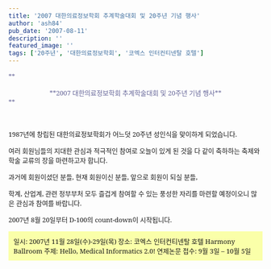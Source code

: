 ```yaml
---
title: '2007 대한의료정보학회 추계학술대회 및 20주년 기념 행사'
author: 'ash84'
pub_date: '2007-08-11'
description: ''
featured_image: ''
tags: ['20주년', '대한의료정보학회', '코엑스 인터컨티넨탈 호텔']
---
```



<font color="#666699" face="'Batang', 'Serif'" size="2">**  
<div style="TEXT-ALIGN: center"><font color="#666699" face="'Batang', 'Serif'" size="2">**2007 대한의료정보학회 추계학술대회 및 20주년 기념 행사**</font></div>**</font>

<font face="'Batang', 'Serif'"></font> 

  
<font face="'Batang', 'Serif'"><font size="2">1987년에 창립된 대한의료정보학회가 어느덧 20주년 성인식을 맞이하게 되었습니다.</font></font>

  
<font face="'Batang', 'Serif'"><font size="2">여러 회원님들의 지대한 관심과 적극적인 참여로 오늘이 있게 된 것을 다 같이 축하하는 축제와 학술 교류의 장을 마련하고자 합니다.</font></font>

  
<font face="'Batang', 'Serif'"><font size="2">과거에 회원이셨던 분들, 현재 회원이신 분들, 앞으로 회원이 되실 분들,</font></font>

  
<font face="'Batang', 'Serif'"><font size="2">학계, 산업계, 관련 정부부처 모두 즐겁게 참여할 수 있는 풍성한 자리를 마련할 예정이오니 많은 관심과 참여를 바랍니다.</font></font>

  
<font face="'Batang', 'Serif'"><font size="2">2007년 8월 20일부터 D-100의 count-down이 시작됩니다.</font></font>

<font face="'Batang', 'Serif'"><font size="2">  
<div style="PADDING-RIGHT: 10px; PADDING-LEFT: 10px; PADDING-BOTTOM: 10px; PADDING-TOP: 10px; BACKGROUND-COLOR: #faffa9">  
<font face="'Batang', 'Serif'"><font size="2">일시: 2007년 11월 28일(수)-29일(목)   
장소: 코엑스 인터컨티넨탈 호텔 Harmony Ballroom   
주제: Hello, Medical Informatics 2.0!   
연제논문 접수: 9월 3일 – 10월 5일 </font></font>

</div></font></font>

